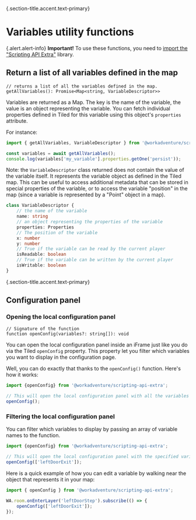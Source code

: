 {.section-title.accent.text-primary}
# Variables utility functions

{.alert.alert-info}
**Important!** To use these functions, you need to [import the "Scripting API Extra"](utils.md#importing-the-utility-functions) library.

## Return a list of all variables defined in the map

```
// returns a list of all the variables defined in the map.
getAllVariables(): Promise<Map<string, VariableDescriptor>>
```

Variables are returned as a Map. The key is the name of the variable, the value is an object representing the variable.
You can fetch individual properties defined in Tiled for this variable using this object's `properties` attribute.

For instance:

```typescript
import { getAllVariables, VariableDescriptor } from '@workadventure/scripting-api-extra';

const variables = await getAllVariables();
console.log(variables['my_variable'].properties.getOne('persist'));
```

Note: the `VariableDescriptor` class returned does not contain the value of the variable itself. It represents the 
variable object as defined in the Tiled map. This can be useful to access additional metadata that can be stored
in special properties of the variable, or to access the variable "position" in the map (since a variable is represented
by a "Point" object in a map).

```typescript
class VariableDescriptor {
    // the name of the variable
    name: string
    // an object representing the properties of the variable
    properties: Properties
    // The position of the variable
    x: number
    y: number
    // True if the variable can be read by the current player
    isReadable: boolean
    // True if the variable can be written by the current player
    isWritable: boolean
}
```

{.section-title.accent.text-primary}
## Configuration panel

### Opening the local configuration panel

```
// Signature of the function
function openConfig(variables?: string[]): void
```

You can open the local configuration panel inside an iFrame just like you do via the Tiled `openConfig` property.
This property let you filter which variables you want to display in the configuration page.

Well, you can do exactly that thanks to the `openConfig()` function. Here's how it works:

```typescript
import {openConfig} from '@workadventure/scripting-api-extra';

// This will open the local configuration panel with all the variables in the Tiled 'configuration' layer.
openConfig();
```

### Filtering the local configuration panel

You can filter which variables to display by passing an array of variable names to the function.

```typescript
import {openConfig} from '@workadventure/scripting-api-extra';

// This will open the local configuration panel with the specified variables in the Tiled 'configuration' layer.
openConfig(['leftDoorExit']);
```

Here is a quick example of how you can edit a variable by walking near the object that represents it in your map:

```typescript
import { openConfig } from '@workadventure/scripting-api-extra';

WA.room.onEnterLayer('leftDoorStep').subscribe(() => {
    openConfig(['leftDoorExit']);
});
```

